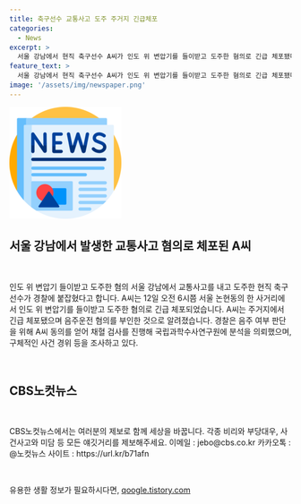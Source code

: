 ```yaml
---
title: 축구선수 교통사고 도주 주거지 긴급체포
categories:
  - News
excerpt: >
  서울 강남에서 현직 축구선수 A씨가 인도 위 변압기를 들이받고 도주한 혐의로 긴급 체포됐다. A씨는 사고 후 미조치 등 혐의로 경찰에 붙잡혀, 음주운전 혐의를 부인하고 있다. 경찰은 A씨의 음주 여부를 확인하기 위해 채혈 검사를 진행 중이며, 사건 경위를 조사하고 있다. 이메일 jebo@cbs.co.kr 또는 카카오톡 @노컷뉴스로 제보 가능.  강남서 축구선수, 인도 위 변압기 들이받고 음주운전 도주
feature_text: >
  서울 강남에서 현직 축구선수 A씨가 인도 위 변압기를 들이받고 도주한 혐의로 긴급 체포됐다. A씨는 사고 후 미조치 등 혐의로 경찰에 붙잡혀, 음주운전 혐의를 부인하고 있다. 경찰은 A씨의 음주 여부를 확인하기 위해 채혈 검사를 진행 중이며, 사건 경위를 조사하고 있다. 이메일 jebo@cbs.co.kr 또는 카카오톡 @노컷뉴스로 제보 가능.  강남서 축구선수, 인도 위 변압기 들이받고 음주운전 도주
image: '/assets/img/newspaper.png'
---
```


<p><img src="/assets/img/newspaper.png" alt="kimp 속보" /></p>

<h2 data-ke-size="size26">서울 강남에서 발생한 교통사고 혐의로 체포된 A씨</h2>

<p data-ke-size="size16">&nbsp;</p>

<p>인도 위 변압기 들이받고 도주한 혐의 서울 강남에서 교통사고를 내고 도주한 현직 축구선수가 경찰에 붙잡혔다고 합니다. A씨는 12일 오전 6시쯤 서울 논현동의 한 사거리에서 인도 위 변압기를 들이받고 도주한 혐의로 긴급 체포되었습니다. A씨는 주거지에서 긴급 체포됐으며 음주운전 혐의를 부인한 것으로 알려졌습니다. 경찰은 음주 여부 판단을 위해 A씨 동의를 얻어 채혈 검사를 진행해 국립과학수사연구원에 분석을 의뢰했으며, 구체적인 사건 경위 등을 조사하고 있다.</p>

<p data-ke-size="size16">&nbsp;</p>

<h2 data-ke-size="size24">CBS노컷뉴스</h2>

<p data-ke-size="size16">&nbsp;</p>

<p>CBS노컷뉴스에서는 여러분의 제보로 함께 세상을 바꿉니다. 각종 비리와 부당대우, 사건사고와 미담 등 모든 얘깃거리를 제보해주세요.
이메일 : jebo@cbs.co.kr
카카오톡 : @노컷뉴스
사이트 : https://url.kr/b71afn</p>

<p data-ke-size="size16">&nbsp;</p>
유용한 생활 정보가 필요하시다면, <a href="https://qoogle.tistory.com" rel="dofollow">qoogle.tistory.com</a>


